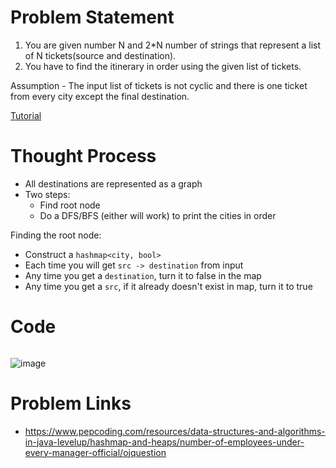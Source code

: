 # Problem Statement
1. You are given number N and 2*N number of strings that represent a list of N tickets(source and destination).
2. You have to find the itinerary in order using the given list of tickets.

Assumption - The input list of tickets is not cyclic and there is one ticket from every city except the final destination.

[Tutorial](https://www.youtube.com/watch?v=4mi2rO4D_Xk&list=PL-Jc9J83PIiEp9DKNiaQyjuDeg3XSoVMR&index=2)

# Thought Process
- All destinations are represented as a graph
- Two steps:
  - Find root node
  - Do a DFS/BFS (either will work) to print the cities in order

Finding the root node:
- Construct a `hashmap<city, bool>`
- Each time you will get `src -> destination` from input
- Any time you get a `destination`, turn it to false in the map
- Any time you get a `src`, if it already doesn't exist in map, turn it to true

# Code
```cpp
```
![image](https://user-images.githubusercontent.com/10897423/136043134-1bde6d75-1e44-4312-b817-6a912681c77d.png)

# Problem Links
- https://www.pepcoding.com/resources/data-structures-and-algorithms-in-java-levelup/hashmap-and-heaps/number-of-employees-under-every-manager-official/ojquestion
